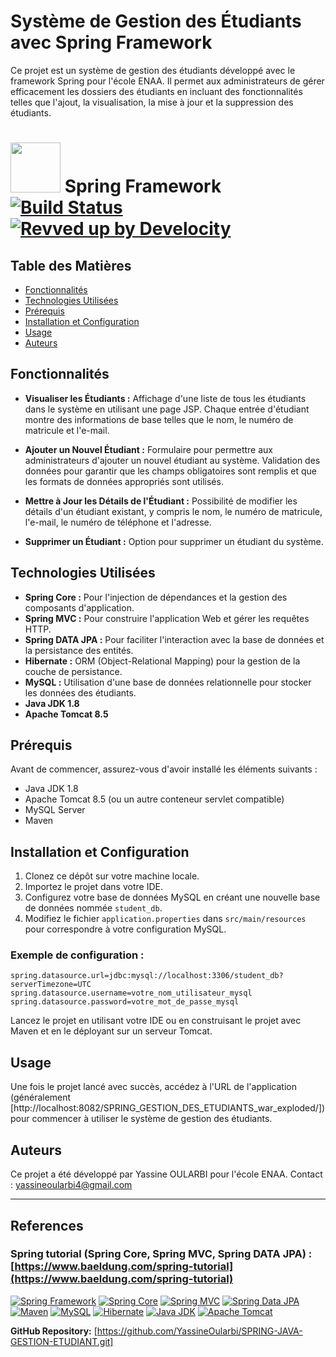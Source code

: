 # Système de Gestion des Étudiants avec Spring Framework

Ce projet est un système de gestion des étudiants développé avec le framework Spring pour l'école ENAA. Il permet aux administrateurs de gérer efficacement les dossiers des étudiants en incluant des fonctionnalités telles que l'ajout, la visualisation, la mise à jour et la suppression des étudiants.

# <img src="framework-docs/src/docs/spring-framework.png" width="80" height="80"> Spring Framework [![Build Status](https://github.com/spring-projects/spring-framework/actions/workflows/build-and-deploy-snapshot.yml/badge.svg?branch=main)](https://github.com/spring-projects/spring-framework/actions/workflows/build-and-deploy-snapshot.yml?query=branch%3Amain) [![Revved up by Develocity](https://img.shields.io/badge/Revved%20up%20by-Develocity-06A0CE?logo=Gradle&labelColor=02303A)](https://ge.spring.io/scans?search.rootProjectNames=spring)

## Table des Matières

- [Fonctionnalités](#fonctionnalités)
- [Technologies Utilisées](#technologies-utilisées)
- [Prérequis](#prérequis)
- [Installation et Configuration](#installation-et-configuration)
- [Usage](#usage)
- [Auteurs](#auteurs)

## Fonctionnalités

- **Visualiser les Étudiants :** Affichage d'une liste de tous les étudiants dans le système en utilisant une page JSP. Chaque entrée d'étudiant montre des informations de base telles que le nom, le numéro de matricule et l'e-mail.

- **Ajouter un Nouvel Étudiant :** Formulaire pour permettre aux administrateurs d'ajouter un nouvel étudiant au système. Validation des données pour garantir que les champs obligatoires sont remplis et que les formats de données appropriés sont utilisés.

- **Mettre à Jour les Détails de l'Étudiant :** Possibilité de modifier les détails d'un étudiant existant, y compris le nom, le numéro de matricule, l'e-mail, le numéro de téléphone et l'adresse.

- **Supprimer un Étudiant :** Option pour supprimer un étudiant du système.

## Technologies Utilisées

- **Spring Core :** Pour l'injection de dépendances et la gestion des composants d'application.
- **Spring MVC :** Pour construire l'application Web et gérer les requêtes HTTP.
- **Spring DATA JPA :** Pour faciliter l'interaction avec la base de données et la persistance des entités.
- **Hibernate :** ORM (Object-Relational Mapping) pour la gestion de la couche de persistance.
- **MySQL :** Utilisation d'une base de données relationnelle pour stocker les données des étudiants.
- **Java JDK 1.8**
- **Apache Tomcat 8.5**

## Prérequis

Avant de commencer, assurez-vous d'avoir installé les éléments suivants :

- Java JDK 1.8
- Apache Tomcat 8.5 (ou un autre conteneur servlet compatible)
- MySQL Server
- Maven

## Installation et Configuration

1. Clonez ce dépôt sur votre machine locale.
2. Importez le projet dans votre IDE.
3. Configurez votre base de données MySQL en créant une nouvelle base de données nommée `student_db`.
4. Modifiez le fichier `application.properties` dans `src/main/resources` pour correspondre à votre configuration MySQL.

### Exemple de configuration :

```properties
spring.datasource.url=jdbc:mysql://localhost:3306/student_db?serverTimezone=UTC
spring.datasource.username=votre_nom_utilisateur_mysql
spring.datasource.password=votre_mot_de_passe_mysql
````
Lancez le projet en utilisant votre IDE ou en construisant le projet avec Maven et en le déployant sur un serveur Tomcat.

## Usage
Une fois le projet lancé avec succès, accédez à l'URL de l'application (généralement [http://localhost:8082/SPRING_GESTION_DES_ETUDIANTS_war_exploded/]) pour commencer à utiliser le système de gestion des étudiants.

## Auteurs
Ce projet a été développé par Yassine OULARBI pour l'école ENAA.
Contact : yassineoularbi4@gmail.com

---

## References
### Spring tutorial (Spring Core, Spring MVC, Spring DATA JPA) : [https://www.baeldung.com/spring-tutorial](https://www.baeldung.com/spring-tutorial)

[![Spring Framework](https://img.shields.io/badge/Spring%20Framework-6DB33F?style=for-the-badge&logo=spring&logoColor=white)](#) [![Spring Core](https://img.shields.io/badge/Spring%20Core-6DB33F?style=for-the-badge&logo=spring&logoColor=white)](#) [![Spring MVC](https://img.shields.io/badge/Spring%20MVC-6DB33F?style=for-the-badge&logo=spring&logoColor=white)](#) [![Spring Data JPA](https://img.shields.io/badge/Spring%20Data%20JPA-6DB33F?style=for-the-badge&logo=spring&logoColor=white)](#) [![Maven](https://img.shields.io/badge/Maven-C71A36?style=for-the-badge&logo=apache%20maven&logoColor=white)](#) [![MySQL](https://img.shields.io/badge/MySQL-4479A1?style=for-the-badge&logo=mysql&logoColor=white)](#) [![Hibernate](https://img.shields.io/badge/Hibernate-59666C?style=for-the-badge&logo=hibernate&logoColor=white)](#) [![Java JDK](https://img.shields.io/badge/Java%20JDK-007396?style=for-the-badge&logo=java&logoColor=white)](#) [![Apache Tomcat](https://img.shields.io/badge/Apache%20Tomcat-F8DC75?style=for-the-badge&logo=apache%20tomcat&logoColor=black)](#)


**GitHub Repository:** [https://github.com/YassineOularbi/SPRING-JAVA-GESTION-ETUDIANT.git]
